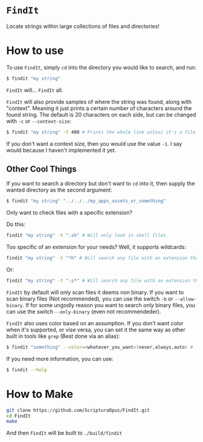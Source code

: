 # `FindIt`

Locate strings within large collections of files and directories!

# How to use

To use `FindIt`, simply `cd` into the directory you would like to search, and run:

```bash
$ findit "my string"
```

`FindIt` will... `FindIt` all.

`FindIt` will also provide samples of where the string was found, along with "context". Meaning it just prints a certain number of characters around the found string. The default is 20 characters on each side, but can be changed with `-c` or `--context-size`:

```bash
$ findit "my string" -t 400 # Prints the whole line unless it's a file like minified CSS or JS
```

If you don't want a context size, then you would use the value `-1`. I say would because I haven't implemented it yet.

## Other Cool Things

If you want to search a directory but don't want to `cd` into it, then supply
the wanted directory as the second argument:

```bash
$ findit "my string" "../../../my_apps_assets_or_something"
```

Only want to check files with a specific extension?

Do this:

```bash
findit "my string" -t ".sh" # Will only look in shell files
```

Too specific of an extension for your needs? Well, it supports wildcards:
```bash
findit "my string" -t "*h" # Will search any file with an extension that ends in 'h'
```

Or:
```bash
findit "my string" -t ".s*" # Will search any file with an extension that starts with '.s'
```

`FindIt` by default will only scan files it deems non binary. If you want to scan binary files (Not recommended), you can use the switch `-b` or `--allow-binary`.
If for some ungodly reason you want to search *only* binary files, you can use the switch `--only-binary` (even not recommendeder).

`FindIt` also uses color based on an assumption. If you don't want color when it's supported, or vise versa, you can set it the same way as other built in tools like `grep` (Best done via an alias):

```bash
$ findit "something" --color=<whatever_you_want>(never,always,auto) # `FindIt` defaults to auto
```

If you need more information, you can use:

```bash
$ findit --help
```

# How to Make

```bash
git clone https://github.com/ScripturaOpus/FindIt.git
cd FindIt
make
```

And then `FindIt` will be built to `./build/findit`
